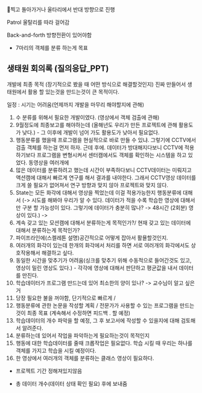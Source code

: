 찍고 돌아가거나 울타리에서 반대 방향으로 진행

Patrol
울탈리를 따라 걸어감

Back-and-forth
방향전환이 있어야함


- 7마리의 객체를 분류 하는게 목표

## 생태원 회의록 (질의응답_PPT)
개발에 최종 목적 (장기적으로 봤을 때 어떤 방식으로 해결할것인지)
진짜 만들어서 생태원에서 활용 할 있는것을 만드는것이 큰 목적이다.

일정 : 시기는 어려움(언제까지 개발을 마무리 해야할지에 관해)
1. 수 분류를 위해서 필요한 개발이였다. (영상에서 객체 검출에 관해)
2. 9월정도에 최종보고를 해야하는데 (올해년도 우리가 만든 프로젝트에 관해 활용도가 낮다.) - 그 이후에 개발이 넘어 가도 활용도가 낮아서 필요없다.
3. 행동분류를 했을때 프로그램을 현실적으로 바로 만들 수 있냐. 그렇기에 CCTV에서 검출 객체를 하는걸 먼저 하자. 근데 후에. 데이터가 방대해지다보니 CCTV에 적용하기보다 프로그램을 변형시켜서 센터캠에서도 객체를 확인하는 시스템을 하고 있었다. 동영상을 여러개에
4. 많은 데이터를 분류하려고 했는데 시간이 부족하다보니 CCTV데이터는 미뤄지고 액션캠에 대해서 빠르게 연구를 해서 결과를 내야한다. 그래서 CCTV영상 데이터를 크게 쓸 필요가 없어져서 연구 방향과 맞지 않아 프로젝트와 맞지 않다.
5. State는 모든 화각에 대해서 영상을 찍었는데 이걸 적용가능한지 행동분류에 대해서 (-> 시도를 해봐야 우리가 알 수 있다. 데이터가 적을 수록 학습한 영상에 대해서만 구분 할 가능성이 있다. 그렇기에 데이터가 충분히 많나? -> 48시간 (2회분) 영상이 있다.) -> 
6. 계속 갖고 있는 모션캠에 대해서 분류하는게 목적인가?/ 현재 갖고 있는 데이터에 대해서 분류하는게 목적인가?
7. 파이프라인에(스켈레톤 설명)공간적으로 어떻게 잡아서 활욜할것인지.
8. 여러개의 화각이 있는데 한개의 화각에서 처리를 하면 서로 여러개의 화각에서도 상호작용해서 해결하고 싶다. 
9. 동일한 시간을 맞추기가 어려움(싱크를 맞추기 위해 수동적으로 들어간것도 있고, 영상이 밀린 영상도 있다.) - 각각에 영상에 대해서 판단하고 평균값을 내서 데이터를 만진다.
10. 학습데이터가 프로그램 만드는데 있어 최소한의 양이 있나? -> 
교수님이 알고 싶은거
11. 당장 필요한 불을 꺼야함, 단기적으로 빠르게 / 
12. 행동분류에 관한 논문을 작성할 계획 / 전문가가 사용할 수 있는 프로그램을 만드는것이 최종 목표 (계속해서 수정하면 피드백 . 할 예정)
13. 학습데이터의 개수 파악을 할 예정, 그 후 보고서에 작성할 수 있을지에 대해 검토해서 알려준다.
14. 분류하는데 있어서 작업을 파악하는게 필요하는것이 목적인지 
15. 행동에 대한 학습데이터를 줄때 크롭작업은 필요없다. 학습 시킬 때 우리는 하나를 객체를 가지고 학습을 시킬 예정이다.
16. 한 영상에서 여러개의 객체를 분류하는 클래스 영상이 필요하다. 

- 프로젝트 기간
정해져있지않음

- 총 데이터 개수(데이터 상태 확인 필요)
후에 보내줌
